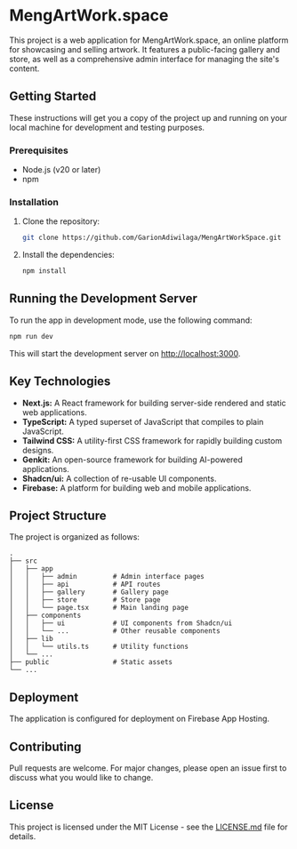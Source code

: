 # MengArtWork.space

This project is a web application for MengArtWork.space, an online platform for showcasing and selling artwork. It features a public-facing gallery and store, as well as a comprehensive admin interface for managing the site's content.

## Getting Started

These instructions will get you a copy of the project up and running on your local machine for development and testing purposes.

### Prerequisites

*   Node.js (v20 or later)
*   npm

### Installation

1.  Clone the repository:
    ```bash
    git clone https://github.com/GarionAdiwilaga/MengArtWorkSpace.git
    ```
2.  Install the dependencies:
    ```bash
    npm install
    ```

## Running the Development Server

To run the app in development mode, use the following command:

```bash
npm run dev
```

This will start the development server on [http://localhost:3000](http://localhost:3000).

## Key Technologies

*   **Next.js:** A React framework for building server-side rendered and static web applications.
*   **TypeScript:** A typed superset of JavaScript that compiles to plain JavaScript.
*   **Tailwind CSS:** A utility-first CSS framework for rapidly building custom designs.
*   **Genkit:** An open-source framework for building AI-powered applications.
*   **Shadcn/ui:** A collection of re-usable UI components.
*   **Firebase:** A platform for building web and mobile applications.

## Project Structure

The project is organized as follows:

```
.
├── src
│   ├── app
│   │   ├── admin         # Admin interface pages
│   │   ├── api           # API routes
│   │   ├── gallery       # Gallery page
│   │   ├── store         # Store page
│   │   └── page.tsx      # Main landing page
│   ├── components
│   │   ├── ui            # UI components from Shadcn/ui
│   │   └── ...           # Other reusable components
│   ├── lib
│   │   └── utils.ts      # Utility functions
│   └── ...
├── public                # Static assets
└── ...
```

## Deployment

The application is configured for deployment on Firebase App Hosting.

## Contributing

Pull requests are welcome. For major changes, please open an issue first to discuss what you would like to change.

## License

This project is licensed under the MIT License - see the [LICENSE.md](LICENSE.md) file for details.
